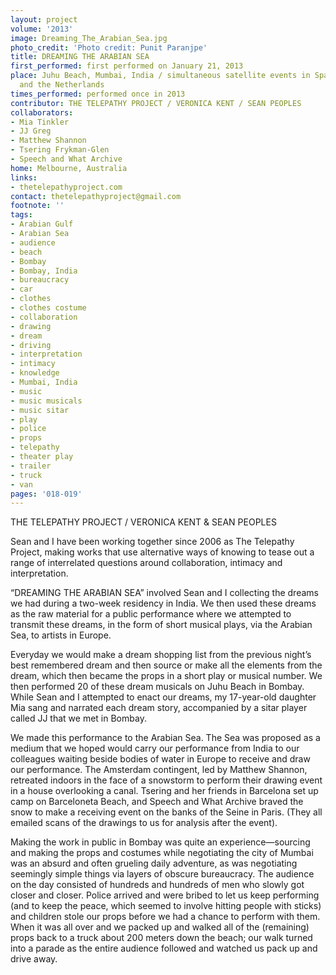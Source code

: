 ```yaml
---
layout: project
volume: '2013'
image: Dreaming_The_Arabian_Sea.jpg
photo_credit: 'Photo credit: Punit Paranjpe'
title: DREAMING THE ARABIAN SEA
first_performed: first performed on January 21, 2013
place: Juhu Beach, Mumbai, India / simultaneous satellite events in Spain, France,
  and the Netherlands
times_performed: performed once in 2013
contributor: THE TELEPATHY PROJECT / VERONICA KENT / SEAN PEOPLES
collaborators:
- Mia Tinkler
- JJ Greg
- Matthew Shannon
- Tsering Frykman-Glen
- Speech and What Archive
home: Melbourne, Australia
links:
- thetelepathyproject.com
contact: thetelepathyproject@gmail.com
footnote: ''
tags:
- Arabian Gulf
- Arabian Sea
- audience
- beach
- Bombay
- Bombay, India
- bureaucracy
- car
- clothes
- clothes costume
- collaboration
- drawing
- dream
- driving
- interpretation
- intimacy
- knowledge
- Mumbai, India
- music
- music musicals
- music sitar
- play
- police
- props
- telepathy
- theater play
- trailer
- truck
- van
pages: '018-019'
---
```


THE TELEPATHY PROJECT / VERONICA KENT & SEAN PEOPLES

Sean and I have been working together since 2006 as The Telepathy Project, making works that use alternative ways of knowing to tease out a range of interrelated questions around collaboration, intimacy and interpretation.

“DREAMING THE ARABIAN SEA” involved Sean and I collecting the dreams we had during a two-week residency in India. We then used these dreams as the raw material for a public performance where we attempted to transmit these dreams, in the form of short musical plays, via the Arabian Sea, to artists in Europe.

Everyday we would make a dream shopping list from the previous night’s best remembered dream and then source or make all the elements from the dream, which then became the props in a short play or musical number. We then performed 20 of these dream musicals on Juhu Beach in Bombay. While Sean and I attempted to enact our dreams, my 17-year-old daughter Mia sang and narrated each dream story, accompanied by a sitar player called JJ that we met in Bombay.

We made this performance to the Arabian Sea. The Sea was proposed as a medium that we hoped would carry our performance from India to our colleagues waiting beside bodies of water in Europe to receive and draw our performance. The Amsterdam contingent, led by Matthew Shannon, retreated indoors in the face of a snowstorm to perform their drawing event in a house overlooking a canal. Tsering and her friends in Barcelona set up camp on Barceloneta Beach, and Speech and What Archive braved the snow to make a receiving event on the banks of the Seine in Paris. (They all emailed scans of the drawings to us for analysis after the event).

Making the work in public in Bombay was quite an experience—sourcing and making the props and costumes while negotiating the city of Mumbai was an absurd and often grueling daily adventure, as was negotiating seemingly simple things via layers of obscure bureaucracy. The audience on the day consisted of hundreds and hundreds of men who slowly got closer and closer. Police arrived and were bribed to let us keep performing (and to keep the peace, which seemed to involve hitting people with sticks) and children stole our props before we had a chance to perform with them. When it was all over and we packed up and walked all of the (remaining) props back to a truck about 200 meters down the beach; our walk turned into a parade as the entire audience followed and watched us pack up and drive away.
